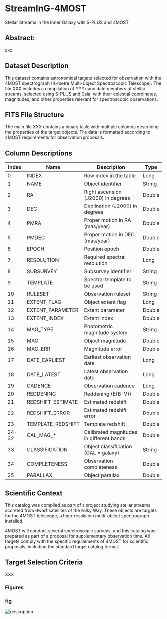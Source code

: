 # StreamInG-4MOST
Stellar Streams in the Inner Galaxy with S-PLUS and 4MOST

## Abstract: 
xxx

## Dataset Description

This dataset contains astronomical targets selected for observation with the 4MOST spectrograph (4-metre Multi-Object Spectroscopic Telescope). The file XXX includes a compilation of YYY candidate members of stellar streams, selected using S-PLUS and Gaia, with their celestial coordinates, magnitudes, and other properties relevant for spectroscopic observations.

## FITS File Structure

The main file XXX contains a binary table with multiple columns describing the properties of the target objects. The data is formatted according to 4MOST requirements for observation proposals.

## Column Descriptions

| Index | Name | Description | Type |
|-------|------|-------------|------|
| 0 | INDEX | Row index in the table | Long |
| 1 | NAME | Object identifier | String |
| 2 | RA | Right ascension (J2000) in degrees | Double |
| 3 | DEC | Declination (J2000) in degrees | Double |
| 4 | PMRA | Proper motion in RA (mas/year) | Double |
| 5 | PMDEC | Proper motion in DEC (mas/year) | Double |
| 6 | EPOCH | Position epoch | Double |
| 7 | RESOLUTION | Required spectral resolution | Long |
| 8 | SUBSURVEY | Subsurvey identifier | String |
| 9 | TEMPLATE | Spectral template to be used | String |
| 10 | RULESET | Observation ruleset | String |
| 11 | EXTENT_FLAG | Object extent flag | Long |
| 12 | EXTENT_PARAMETER | Extent parameter | Double |
| 13 | EXTENT_INDEX | Extent index | Double |
| 14 | MAG_TYPE | Photometric magnitude system | String |
| 15 | MAG | Object magnitude | Double |
| 16 | MAG_ERR | Magnitude error | Double |
| 17 | DATE_EARLIEST | Earliest observation date | Long |
| 18 | DATE_LATEST | Latest observation date | Long |
| 19 | CADENCE | Observation cadence | Long |
| 20 | REDDENING | Reddening (E(B-V)) | Double |
| 21 | REDSHIFT_ESTIMATE | Estimated redshift | Double |
| 22 | REDSHIFT_ERROR | Estimated redshift error | Double |
| 23 | TEMPLATE_REDSHIFT | Template redshift | Double |
| 24-32 | CAL_MAG_* | Calibrated magnitudes in different bands | Double |
| 33 | CLASSIFICATION | Object classification (GAL = galaxy) | String |
| 34 | COMPLETENESS | Observation completeness | Double |
| 35 | PARALLAX | Object parallax | Double |

## Scientific Context

This catalog was compiled as part of a project studying stellar streams accreted from dwarf satellites of the Milky Way. These objects are targets for the 4MOST telescope, a high-resolution multi-object spectrograph installed.

4MOST will conduct several spectroscopic surveys, and this catalog was prepared as part of a proposal for supplementary observation time. All targets comply with the specific requirements of 4MOST for scientific proposals, including the standard target catalog format.

## Target Selection Criteria

XXX


### Figures

### fig

![description.](link)
